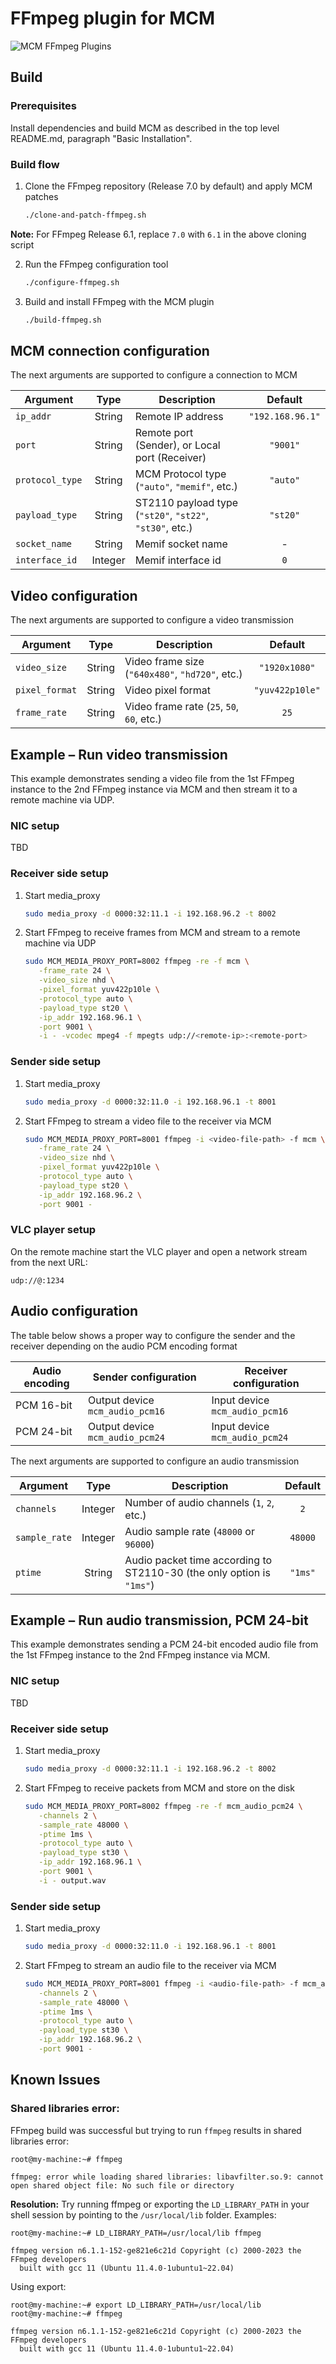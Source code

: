 # FFmpeg plugin for MCM

![MCM FFmpeg Plugins](../docs/_static/ffmpeg-plugins-media-communications-mesh-1.webp)

## Build

### Prerequisites

Install dependencies and build MCM as described in the top level README.md, paragraph "Basic Installation".

### Build flow

1. Clone the FFmpeg repository (Release 7.0 by default) and apply MCM patches

   ```bash
   ./clone-and-patch-ffmpeg.sh
   ```
**Note:** For FFmpeg Release 6.1, replace `7.0` with `6.1` in the above cloning script

2. Run the FFmpeg configuration tool

   ```bash
   ./configure-ffmpeg.sh
   ```

3. Build and install FFmpeg with the MCM plugin

   ```bash
   ./build-ffmpeg.sh
   ```

## MCM connection configuration

The next arguments are supported to configure a connection to MCM

| Argument        | Type    | Description                                              | Default          |
| --------------- | :-----: | -------------------------------------------------------- | :--------------: |
| `ip_addr`       | String  | Remote IP address                                        | `"192.168.96.1"` |
| `port`          | String  | Remote port (Sender), or Local port (Receiver)           | `"9001"`         |
| `protocol_type` | String  | MCM Protocol type (`"auto"`, `"memif"`, etc.)            | `"auto"`         |
| `payload_type`  | String  | ST2110 payload type (`"st20"`, `"st22"`, `"st30"`, etc.) | `"st20"`         |
| `socket_name`   | String  | Memif socket name                                        | -                |
| `interface_id`  | Integer | Memif interface id                                       | `0`              |

## Video configuration

The next arguments are supported to configure a video transmission

| Argument       | Type   | Description                                     | Default         |
| -------------- | :----: | ----------------------------------------------- | :-------------: |
| `video_size`   | String | Video frame size (`"640x480"`, `"hd720"`, etc.) | `"1920x1080"`   |
| `pixel_format` | String | Video pixel format                              | `"yuv422p10le"` |
| `frame_rate`   | String | Video frame rate (`25`, `50`, `60`, etc.)       | `25`            |

## Example – Run video transmission

This example demonstrates sending a video file from the 1st FFmpeg instance to the 2nd FFmpeg instance via MCM and then stream it to a remote machine via UDP.

### NIC setup

TBD

### Receiver side setup

1. Start media_proxy
   ```bash
   sudo media_proxy -d 0000:32:11.1 -i 192.168.96.2 -t 8002
   ```

2. Start FFmpeg to receive frames from MCM and stream to a remote machine via UDP
   ```bash
   sudo MCM_MEDIA_PROXY_PORT=8002 ffmpeg -re -f mcm \
      -frame_rate 24 \
      -video_size nhd \
      -pixel_format yuv422p10le \
      -protocol_type auto \
      -payload_type st20 \
      -ip_addr 192.168.96.1 \
      -port 9001 \
      -i - -vcodec mpeg4 -f mpegts udp://<remote-ip>:<remote-port>
   ```

### Sender side setup

1. Start media_proxy
   ```bash
   sudo media_proxy -d 0000:32:11.0 -i 192.168.96.1 -t 8001
   ```

2. Start FFmpeg to stream a video file to the receiver via MCM
   ```bash
   sudo MCM_MEDIA_PROXY_PORT=8001 ffmpeg -i <video-file-path> -f mcm \
      -frame_rate 24 \
      -video_size nhd \
      -pixel_format yuv422p10le \
      -protocol_type auto \
      -payload_type st20 \
      -ip_addr 192.168.96.2 \
      -port 9001 -
   ```

### VLC player setup

On the remote machine start the VLC player and open a network stream from the next URL:
```
udp://@:1234
```

## Audio configuration

The table below shows a proper way to configure the sender and the receiver depending on the audio PCM encoding format

| Audio encoding | Sender configuration            | Receiver configuration         |
| -------------- | ------------------------------- | ------------------------------ |
| PCM 16-bit     | Output device `mcm_audio_pcm16` | Input device `mcm_audio_pcm16` |
| PCM 24-bit     | Output device `mcm_audio_pcm24` | Input device `mcm_audio_pcm24` |

The next arguments are supported to configure an audio transmission

| Argument      | Type    | Description                                                           | Default   |
| ------------- | :-----: | --------------------------------------------------------------------- | :-------: |
| `channels`    | Integer | Number of audio channels (`1`, `2`, etc.)                             | `2`       |
| `sample_rate` | Integer | Audio sample rate (`48000` or `96000`)                                | `48000`   |
| `ptime`       | String  | Audio packet time according to ST2110-30 (the only option is `"1ms"`) | `"1ms"`   |

## Example – Run audio transmission, PCM 24-bit

This example demonstrates sending a PCM 24-bit encoded audio file from the 1st FFmpeg instance to the 2nd FFmpeg instance via MCM.

### NIC setup

TBD

### Receiver side setup

1. Start media_proxy

   ```bash
   sudo media_proxy -d 0000:32:11.1 -i 192.168.96.2 -t 8002
   ```

2. Start FFmpeg to receive packets from MCM and store on the disk

   ```bash
   sudo MCM_MEDIA_PROXY_PORT=8002 ffmpeg -re -f mcm_audio_pcm24 \
      -channels 2 \
      -sample_rate 48000 \
      -ptime 1ms \
      -protocol_type auto \
      -payload_type st30 \
      -ip_addr 192.168.96.1 \
      -port 9001 \
      -i - output.wav
   ```

### Sender side setup

1. Start media_proxy
   ```bash
   sudo media_proxy -d 0000:32:11.0 -i 192.168.96.1 -t 8001
   ```
2. Start FFmpeg to stream an audio file to the receiver via MCM

   ```bash
   sudo MCM_MEDIA_PROXY_PORT=8001 ffmpeg -i <audio-file-path> -f mcm_audio_pcm24 \
      -channels 2 \
      -sample_rate 48000 \
      -ptime 1ms \
      -protocol_type auto \
      -payload_type st30 \
      -ip_addr 192.168.96.2 \
      -port 9001 -
   ```

## Known Issues

### Shared libraries error:
FFmpeg build was successful but trying to run `ffmpeg` results in shared libraries error:
```
root@my-machine:~# ffmpeg

ffmpeg: error while loading shared libraries: libavfilter.so.9: cannot open shared object file: No such file or directory
```

**Resolution:**
Try running ffmpeg or exporting the `LD_LIBRARY_PATH` in your shell session by pointing to the `/usr/local/lib` folder. Examples:
```
root@my-machine:~# LD_LIBRARY_PATH=/usr/local/lib ffmpeg

ffmpeg version n6.1.1-152-ge821e6c21d Copyright (c) 2000-2023 the FFmpeg developers
  built with gcc 11 (Ubuntu 11.4.0-1ubuntu1~22.04)
```
Using export:
```
root@my-machine:~# export LD_LIBRARY_PATH=/usr/local/lib
root@my-machine:~# ffmpeg

ffmpeg version n6.1.1-152-ge821e6c21d Copyright (c) 2000-2023 the FFmpeg developers
  built with gcc 11 (Ubuntu 11.4.0-1ubuntu1~22.04)
```
